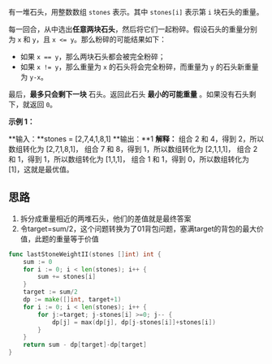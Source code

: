 有一堆石头，用整数数组 `stones` 表示。其中 `stones[i]` 表示第 `i` 块石头的重量。

每一回合，从中选出**任意两块石头**，然后将它们一起粉碎。假设石头的重量分别为 `x` 和 `y`，且 `x <= y`。那么粉碎的可能结果如下：

- 如果 `x == y`，那么两块石头都会被完全粉碎；
- 如果 `x != y`，那么重量为 `x` 的石头将会完全粉碎，而重量为 `y` 的石头新重量为 `y-x`。

最后，**最多只会剩下一块** 石头。返回此石头 **最小的可能重量** 。如果没有石头剩下，就返回 `0`。

**示例 1：**

**输入：**stones = [2,7,4,1,8,1]
**输出：**1
**解释：**
组合 2 和 4，得到 2，所以数组转化为 [2,7,1,8,1]，
组合 7 和 8，得到 1，所以数组转化为 [2,1,1,1]，
组合 2 和 1，得到 1，所以数组转化为 [1,1,1]，
组合 1 和 1，得到 0，所以数组转化为 [1]，这就是最优值。

## 思路
1. 拆分成重量相近的两堆石头，他们的差值就是最终答案
2. 令target=sum/2，这个问题转换为了01背包问题，塞满target的背包的最大价值，此题的重量等于价值

```go
func lastStoneWeightII(stones []int) int {
	sum := 0
	for i := 0; i < len(stones); i++ {
		sum += stones[i]
	}
	target := sum/2
	dp := make([]int, target+1)
	for i := 0; i < len(stones); i++ {
		for j:=target; j-stones[i] >=0; j-- {
			dp[j] = max(dp[j], dp[j-stones[i]]+stones[i])
		}
	}
	return sum - dp[target]-dp[target]
}
```
